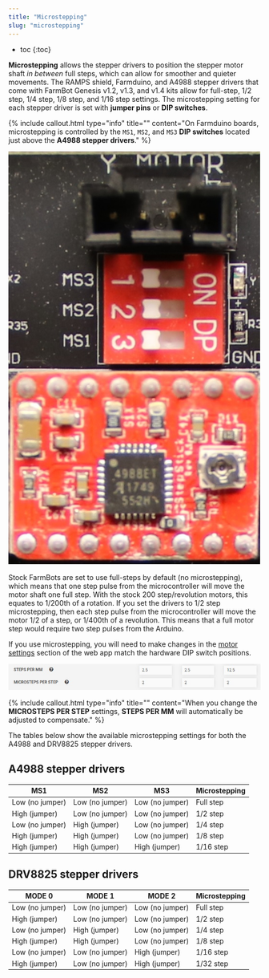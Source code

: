 ```yaml
---
title: "Microstepping"
slug: "microstepping"
---
```


* toc
{:toc}

**Microstepping** allows the stepper drivers to position the stepper motor shaft *in between* full steps, which can allow for smoother and quieter movements. The RAMPS shield, Farmduino, and A4988 stepper drivers that come with FarmBot Genesis v1.2, v1.3, and v1.4 kits allow for full-step, 1/2 step, 1/4 step, 1/8 step, and 1/16 step settings. The microstepping setting for each stepper driver is set with **jumper pins** or **DIP switches**.

{%
include callout.html
type="info"
title=""
content="On Farmduino boards, microstepping is controlled by the `MS1`, `MS2`, and `MS3` **DIP switches** located just above the **A4988 stepper drivers**."
%}

![MICRO_STEP.jpg](_images/MICRO_STEP.jpg)

Stock FarmBots are set to use full-steps by default (no microstepping), which means that one step pulse from the microcontroller will move the motor shaft one full step. With the stock 200 step/revolution motors, this equates to 1/200th of a rotation. If you set the drivers to 1/2 step microstepping, then each step pulse from the microcontroller will move the motor 1/2 of a step, or 1/400th of a revolution. This means that a full motor step would require two step pulses from the Arduino.

If you use microstepping, you will need to make changes in the [motor settings](../../The-FarmBot-Web-App/settings/motors.md#steps-per-mm) section of the web app match the hardware DIP switch positions.

![MICRO_STEP_SETTINGS.jpg](_images/MICRO_STEP_SETTINGS.jpg)

{%
include callout.html
type="info"
title=""
content="When you change the **MICROSTEPS PER STEP** settings, **STEPS PER MM** will automatically be adjusted to compensate."
%}

The tables below show the available microstepping settings for both the A4988 and DRV8825 stepper drivers.

## A4988 stepper drivers

MS1 | MS2 | MS3 | Microstepping
--- | --- | --- | -------------
Low (no jumper) | Low (no jumper) | Low (no jumper) | Full step
High (jumper) | Low (no jumper) | Low (no jumper) | 1/2 step
Low (no jumper) | High (jumper) | Low (no jumper) | 1/4 step
High (jumper) | High (jumper) | Low (no jumper) | 1/8 step
High (jumper) | High (jumper) | High (jumper) | 1/16 step

## DRV8825 stepper drivers

MODE 0 | MODE 1 | MODE 2 | Microstepping
------ | ------ | ------ | -------------
Low (no jumper) | Low (no jumper) | Low (no jumper) | Full step
High (jumper) | Low (no jumper) | Low (no jumper) | 1/2 step
Low (no jumper) | High (jumper) | Low (no jumper) | 1/4 step
High (jumper) | High (jumper) | Low (no jumper) | 1/8 step
Low (no jumper) | Low (no jumper) | High (jumper) | 1/16 step
High (jumper) | Low (no jumper) | High (jumper) | 1/32 step
